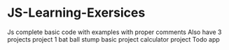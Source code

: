 # JS-Learning-Exersices
Js complete basic code with examples with proper comments Also have 3 projects 
project 1
bat ball stump basic project
calculator project
Todo app 
